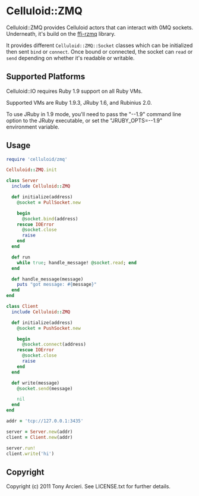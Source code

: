 Celluloid::ZMQ
==============

Celluloid::ZMQ provides Celluloid actors that can interact with 0MQ sockets.
Underneath, it's build on the [ffi-rzmq][ffi-rzmq] library.

[ffi-rzmq]: https://github.com/chuckremes/ffi-rzmq

It provides different `Celluloid::ZMQ::Socket` classes which can be initialized
then sent `bind` or `connect`. Once bound or connected, the socket can
`read` or `send` depending on whether it's readable or writable.

## Supported Platforms

Celluloid::IO requires Ruby 1.9 support on all Ruby VMs.

Supported VMs are Ruby 1.9.3, JRuby 1.6, and Rubinius 2.0.

To use JRuby in 1.9 mode, you'll need to pass the "--1.9" command line option
to the JRuby executable, or set the "JRUBY_OPTS=--1.9" environment variable.

## Usage

```ruby
require 'celluloid/zmq'

Celluloid::ZMQ.init

class Server
  include Celluloid::ZMQ

  def initialize(address)
    @socket = PullSocket.new

    begin
      @socket.bind(address)
    rescue IOError
      @socket.close
      raise
    end
  end

  def run
    while true; handle_message! @socket.read; end
  end

  def handle_message(message)
    puts "got message: #{message}"
  end
end

class Client
  include Celluloid::ZMQ

  def initialize(address)
    @socket = PushSocket.new

    begin
      @socket.connect(address)
    rescue IOError
      @socket.close
      raise
    end
  end

  def write(message)
    @socket.send(message)

    nil
  end
end

addr = 'tcp://127.0.0.1:3435'

server = Server.new(addr)
client = Client.new(addr)

server.run!
client.write('hi')
```

Copyright
---------

Copyright (c) 2011 Tony Arcieri. See LICENSE.txt for further details.
